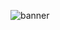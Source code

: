 ![banner](https://user-images.githubusercontent.com/105304608/190299976-d646f582-d74e-4f8e-9721-f0ab4addc7a5.jpg)

